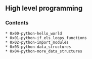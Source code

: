 ## High level programming

### Contents

	* 0x00-python-hello_world
	* 0x01-python-if_els_loops_functions
	* 0x02-python-import_modules
	* 0x03-python-data_structures
	* 0x04-python-more_data_structures
